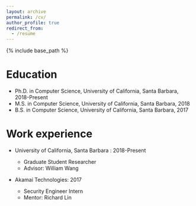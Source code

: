 ```yaml
---
layout: archive
permalink: /cv/
author_profile: true
redirect_from:
  - /resume
---
```


{% include base_path %}

Education
======
* Ph.D. in Computer Science, University of California, Santa Barbara, 2018-Present
* M.S. in Computer Science, University of California, Santa Barbara, 2018
* B.S. in Computer Science, University of California, Santa Barbara, 2017

Work experience
======
* University of California, Santa Barbara : 2018-Present
  * Graduate Student Researcher
  * Advisor: William Wang

* Akamai Technologies: 2017
  * Security Engineer Intern
  * Mentor: Richard Lin
  

